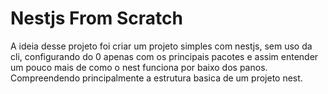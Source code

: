 # Nestjs From Scratch

A ideia desse projeto foi criar um projeto simples com nestjs, sem uso da cli, configurando do 0 apenas com os principais pacotes e assim entender um pouco mais de como o nest funciona por baixo dos panos. Compreendendo principalmente a estrutura basica de um projeto nest.
